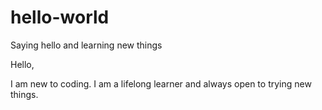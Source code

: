 # hello-world
Saying hello and learning new things

Hello,

I am new to coding. I am a lifelong learner and always open to trying new things. 
